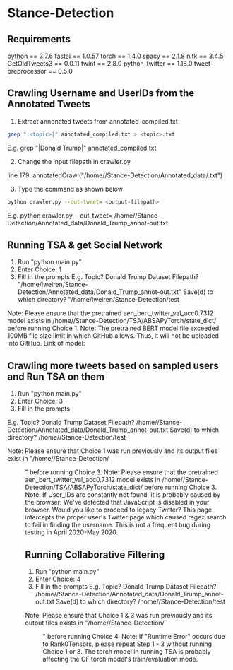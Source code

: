 # Stance-Detection

## Requirements
python == 3.7.6
fastai == 1.0.57
torch == 1.4.0
spacy == 2.1.8
nltk == 3.4.5
GetOldTweets3 == 0.0.11
twint == 2.8.0
python-twitter == 1.18.0
tweet-preprocessor == 0.5.0


## Crawling Username and UserIDs from the Annotated Tweets
1. Extract annonated tweets from annotated_compiled.txt
```sh
grep "|<topic>|" annotated_compiled.txt > <topic>.txt
```
E.g. grep "|Donald Trump|" annotated_compiled.txt

2. Change the input filepath in crawler.py

line 179: annotatedCrawl("/home/<usr>/Stance-Detection/Annotated_data/<topic>.txt")

3. Type the command as shown below
```sh
python crawler.py --out-tweet= <output-filepath>
```

E.g. python crawler.py --out_tweet= /home/<user>/Stance-Detection/Annotated_data/Donald_Trump_annot-out.txt

## Running TSA & get Social Network
1. Run "python main.py"
2. Enter Choice: 1
3. Fill in the prompts
E.g. 
Topic? Donald Trump
Dataset Filepath? "/home/lweiren/Stance-Detection/Annotated_data/Donald_Trump_annot-out.txt"
Save(d) to which directory? "/home/lweiren/Stance-Detection/test

Note: Please ensure that the pretrained aen_bert_twitter_val_acc0.7312 model exists in /home/<user>/Stance-Detection/TSA/ABSAPyTorch/state_dict/ before running Choice 1.
Note: The pretrained BERT model file exceeded 100MB file size limit in which GitHub allows. Thus, it will not be uploaded into GitHub. Link of model:  

## Crawling more tweets based on sampled users and Run TSA on them
1. Run "python main.py"
2. Enter Choice: 3
3. Fill in the prompts

E.g.
Topic? Donald Trump
Dataset Filepath? /home/<usr>/Stance-Detection/Annotated_data/Donald_Trump_annot-out.txt
Save(d) to which directory? /home/<usr>/Stance-Detection/test 

Note: Please ensure that Choice 1 was run previously and its output files exist in "/home/<usr>/Stance-Detection/<dir>"  before running Choice 3.
Note: Please ensure that the pretrained aen_bert_twitter_val_acc0.7312 model exists in /home/<user>/Stance-Detection/TSA/ABSAPyTorch/state_dict/ before running Choice 3.
Note: If User_IDs are constantly not found, it is probably caused by the browser: We've detected that JavaScript is disabled in your browser. Would you like to proceed to legacy Twitter?
This page intercepts the proper user's Twitter page which caused regex search to fail in finding the username. This is not a frequent bug during testing in April 2020-May 2020.

## Running Collaborative Filtering
1. Run "python main.py"
2. Enter Choice: 4
3. Fill in the prompts
E.g.
Topic? Donald Trump
Dataset Filepath? /home/<usr>/Stance-Detection/Annotated_data/Donald_Trump_annot-out.txt
Save(d) to which directory? /home/<usr>/Stance-Detection/test 

Note: Please ensure that Choice 1 & 3 was run previously and its output files exists in "/home/<usr>/Stance-Detection/<dir>"  before running Choice 4.
Note: If "Runtime Error" occurs due to Rank0Tensors, please repeat Step 1 - 3 without running Choice 1 or 3. The torch model in running TSA is probably affecting the CF torch model's train/evaluation mode.  